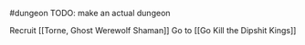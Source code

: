 #dungeon
TODO: make an actual dungeon

Recruit [[Torne, Ghost Werewolf Shaman]]
Go to [[Go Kill the Dipshit Kings]]